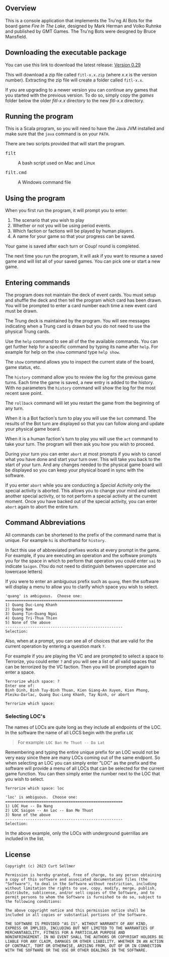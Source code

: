 ## Overview
This is a console application that implements the Tru'ng AI Bots for the board game
*Fire In The Lake*, designed by Mark Herman and Volko Ruhnke and published by GMT Games.
The Tru'ng Bots were designed by Bruce Mansfield.

## Downloading the executable package

You can use this link to download the latest release: [Version 0.29][1]

This will download a zip file called `fitl-x.x.zip` (where *x.x* is the version number).
Extracting the zip file will create a folder called `fitl-x.x`.

If you are upgrading to a newer version you can continue any games that you started with
the previous version.  To do so, simply copy the *games* folder below the older *fitl-x.x* directory to the 
new *fitl-x.x* directory.

[1]: https://www.dropbox.com/s/vuath4w6a3nutwf/fitl-0.29.zip?dl=0

## Running the program

This is a Scala program, so you will need to have the Java JVM installed and make sure that
the `java` command is on your `PATH`.

There are two scripts provided that will start the program.

<dl>
  <dt><pre>filt</pre></dt>
  <dd>A bash script used on Mac and Linux</dd>

  <dt><pre>filt.cmd</pre></dt>
  <dd>A Windows command file</dd>
</dl>

## Using the program

When you first run the program, it will prompt you to enter:

1. The scenario that you wish to play
2. Whether or not you will be using period events.
3. Which faction or factions will be played by human players.
4. A name for your game so that your progress can be saved.

Your game is saved after each turn or Coup! round is completed.

The next time you run the program, it will ask if you want to resume a saved game and will list all
of your saved games.  You can pick one or start a new game.


## Entering commands

The program does not maintain the deck of event cards.  You must setup and shuffle the deck and then
tell the program which card has been drawn.  You will be prompted to enter a card number each time
a new event card must be drawn.

The Trung deck is maintained by the program.  You will see messages indicating when a Trung card
is drawn but you do not need to use the physical Trung cards.

Use the `help` command to see all of the the available commands.  You can get further help for 
a specific command by typing its name after `help`. For example for help on the `show` 
command type `help show`.

The `show` command allows you to inspect the current state of the board, game status, etc.

The `history` command allow you to review the log for the previous game turns.  Each time the
game is saved, a new entry is added to the history.  With no parameters the `history` command
will show the log for the most recent save point.

The `rollback` command will let you restart the game from the beginning of any turn.

When it is a Bot faction's turn to play you will use the `bot` command.  The results of the Bot turn
are displayed so that you can follow along and update your physical game board.

When it is a human faction's turn to play you will use the `act` command to take your turn.  The program
will then ask you how you wish to proceed.

During your turn you can enter `abort` at most prompts if you wish to cancel what you have done
and start your turn over. This will take you back to the start of your turn.  And any changes 
needed to the physical game board will be displayed so you can keep your physical board in sync
with the software. 

If you enter `abort` while you are conducting a *Special Activity* only the
special activity is aborted.  This allows you to change your mind and select another special activity,
or to not perform a special activity at the current moment.  Once you have backed out of the
special activity, you can enter `abort` again to abort the entire turn.

## Command Abbreviations

All commands can be shortened to the prefix of the command name that is unique.  For example `hi` 
is shorthand for `history`.

In fact this use of abbreviated prefixes works at every prompt in the game.  For example, if you are
executing an operation and the software prompts you for the space in which to perform that operation
you could enter `sai` to indicate `Saigon`. (You do not need to distinguish between uppercase and lowercase
letters)

If you were to enter an ambiguous prefix such as `quang`, then the software will display a menu to
allow you to clarify which space you wish to select.

    'quang' is ambiguous.  Choose one:
    ====================================================
    1) Quang Duc-Long Khanh
    2) Quang Nam
    3) Quang Tin-Quang Ngai
    4) Quang Tri-Thua Thien
    5) None of the above
    ----------------------------------------------------
    Selection:

Also, when at a prompt, you can see all of choices that are valid for the current operation by entering a question mark `?`.

For example if you are playing the VC and are prompted to select a space to Terrorize, you could enter `?` and you
will see a list of all valid spaces that can be terrorized by the VC faction.  Then you will be prompted
again to enter a space.

    Terrorize which space: ?
    Enter one of:
    Binh Dinh, Binh Tuy-Binh Thuan, Kien Giang-An Xuyen, Kien Phong, Pleiku-Darlac, Quang Duc-Long Khanh, Tay Ninh, or abort

    Terrorize which space: 


### Selecting LOC's

The names of LOCs are quite long as they include all endpoints of the LOC.
In the software the name of all LOCS begin with the prefix `LOC`
> For example: `LOC Ban Me Thuot -- Da Lat`

Remembering and typing the entire unique prefix for an LOC would not be very
easy since there are many LOCs coming out of the same endpont.
So when selecting an LOC you can simply enter "LOC" as the prefix and the
software will provide a menu of all LOCs that can be selected for the current game function.
You can then simply enter the number next to the LOC that you wish to select.

    Terrorize which space: loc
    
    'loc' is ambiguous.  Choose one:
    ====================================================
    1) LOC Hue -- Da Nang
    2) LOC Saigon -- An Loc -- Ban Me Thuot
    3) None of the above
    ----------------------------------------------------
    Selection:
    
In the above example, only the LOCs with underground guerrillas are included in the list.
    
## License

    Copyright (c) 2023 Curt Sellmer
    
    Permission is hereby granted, free of charge, to any person obtaining
    a copy of this software and associated documentation files (the
    "Software"), to deal in the Software without restriction, including
    without limitation the rights to use, copy, modify, merge, publish,
    distribute, sublicense, and/or sell copies of the Software, and to
    permit persons to whom the Software is furnished to do so, subject to
    the following conditions:
    
    The above copyright notice and this permission notice shall be
    included in all copies or substantial portions of the Software.
    
    THE SOFTWARE IS PROVIDED "AS IS", WITHOUT WARRANTY OF ANY KIND,
    EXPRESS OR IMPLIED, INCLUDING BUT NOT LIMITED TO THE WARRANTIES OF
    MERCHANTABILITY, FITNESS FOR A PARTICULAR PURPOSE AND
    NONINFRINGEMENT. IN NO EVENT SHALL THE AUTHORS OR COPYRIGHT HOLDERS BE
    LIABLE FOR ANY CLAIM, DAMAGES OR OTHER LIABILITY, WHETHER IN AN ACTION
    OF CONTRACT, TORT OR OTHERWISE, ARISING FROM, OUT OF OR IN CONNECTION
    WITH THE SOFTWARE OR THE USE OR OTHER DEALINGS IN THE SOFTWARE.
